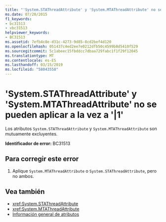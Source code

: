 ```yaml
---
title: "'System.STAThreadAttribute' y 'System.MTAThreadAttribute' no se pueden aplicar a la vez a '|1'"
ms.date: 07/20/2015
f1_keywords:
- bc31513
- vbc31513
helpviewer_keywords:
- BC31513
ms.assetid: 7efb4c8e-d31c-4273-9d85-8cd2bef4d120
ms.openlocfilehash: 051437c4ed2ee7e0212dfb50c4599b8d5410f529
ms.sourcegitcommit: 5c1abeec15fbddcc7dbaa729fabc1f1f29f12045
ms.translationtype: MT
ms.contentlocale: es-ES
ms.lasthandoff: 03/15/2019
ms.locfileid: "58043558"
---
```

# <a name="systemstathreadattribute-and-systemmtathreadattribute-cannot-both-be-applied-to-1"></a>'System.STAThreadAttribute' y 'System.MTAThreadAttribute' no se pueden aplicar a la vez a '|1'
Los atributos `System.STAThreadAttribute` y `System.MTAThreadAttribute` son mutuamente excluyentes.  
  
 **Identificador de error:** BC31513  
  
## <a name="to-correct-this-error"></a>Para corregir este error  
  
1.  Aplique `System.MTAThreadAttribute` o `System.STAThreadAttribute`, pero no ambos.  
  
## <a name="see-also"></a>Vea también

- <xref:System.STAThreadAttribute>
- <xref:System.MTAThreadAttribute>
- [Información general de atributos](~/docs/visual-basic/programming-guide/concepts/attributes/index.md)
